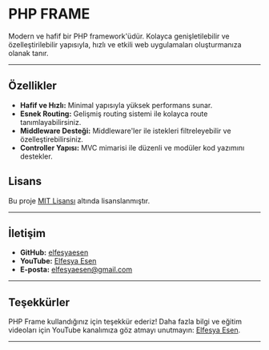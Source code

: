 # **PHP FRAME**

Modern ve hafif bir PHP framework'üdür. Kolayca genişletilebilir ve özelleştirilebilir yapısıyla, hızlı ve etkili web uygulamaları oluşturmanıza olanak tanır.

---

## **Özellikler** 

- **Hafif ve Hızlı:** Minimal yapısıyla yüksek performans sunar.
- **Esnek Routing:** Gelişmiş routing sistemi ile kolayca route tanımlayabilirsiniz.
- **Middleware Desteği:** Middleware'ler ile istekleri filtreleyebilir ve özelleştirebilirsiniz.
- **Controller Yapısı:** MVC mimarisi ile düzenli ve modüler kod yazımını destekler.

## **Lisans**

Bu proje [MIT Lisansı](https://opensource.org/license/MIT) altında lisanslanmıştır. 

---

## **İletişim**

- **GitHub:** [elfesyaesen](https://github.com/elfesyaesen)
- **YouTube:** [Elfesya Esen](https://www.youtube.com/@elfesyaesen)
- **E-posta:** elfesyaesen@gmail.com
---

## **Teşekkürler**

PHP Frame kullandığınız için teşekkür ederiz! Daha fazla bilgi ve eğitim videoları için YouTube kanalımıza göz atmayı unutmayın: [Elfesya Esen](https://www.youtube.com/@elfesyaesen).

---
